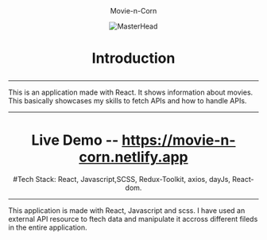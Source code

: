 <div align="center">
   Movie-n-Corn
</div>                      

<div align="center">
  
![MasterHead](https://drive.google.com/file/d/1mzZIyYaRdZutfj-e0bTQHbYJz7GpPF2i/view?usp=sharing)

</div>


<h1 align="center">
   
Introduction
</h1>

<hr/>
This is an application made with React. It shows information about movies. This basically showcases my skills to fetch APIs and how to handle APIs.
<br/>
 
<hr/>

<div align="center">

   
# Live Demo -- https://movie-n-corn.netlify.app <br/>
#Tech Stack: React, Javascript,SCSS, Redux-Toolkit, axios, dayJs, React-dom. <br/>
</div>

<hr/>
<p align="center">
   
This application is made with React, Javascript and scss. I have used an external API resource to ftech data and manipulate it accross different fileds in the entire application.
</p>

